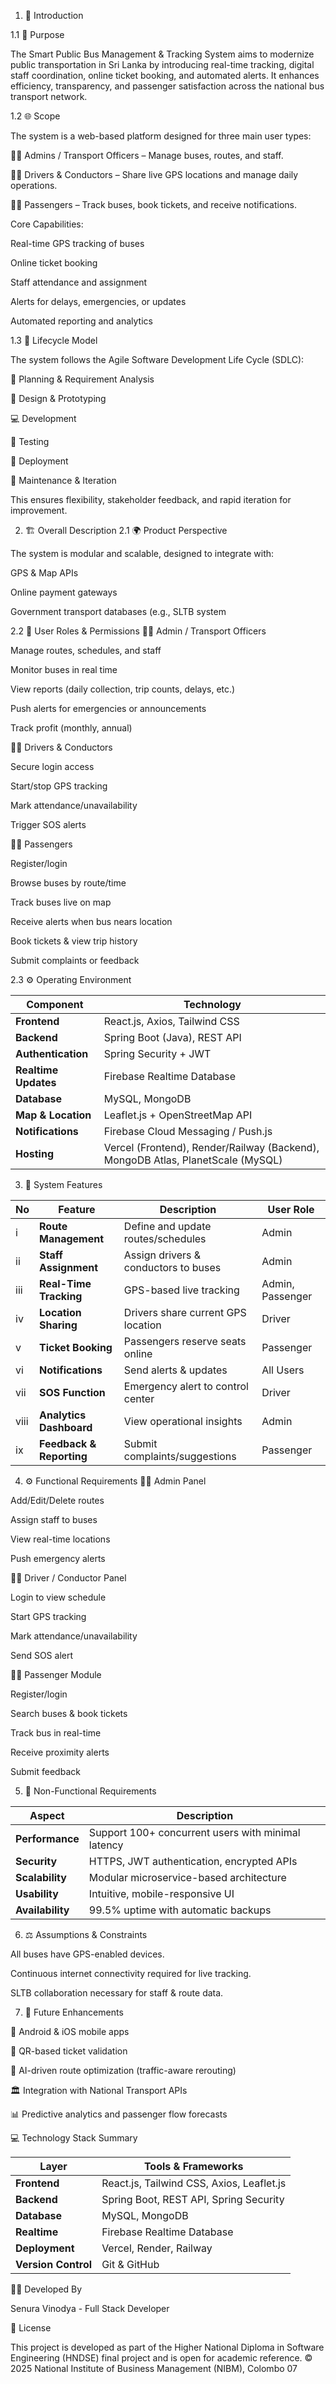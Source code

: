 1. 🧩 Introduction

1.1 🎯 Purpose

The Smart Public Bus Management & Tracking System aims to modernize public transportation in Sri Lanka by introducing real-time tracking, digital staff coordination, online ticket booking, and automated alerts.
It enhances efficiency, transparency, and passenger satisfaction across the national bus transport network.

1.2 🌐 Scope

The system is a web-based platform designed for three main user types:

🧑‍💼 Admins / Transport Officers – Manage buses, routes, and staff.

🧑‍✈️ Drivers & Conductors – Share live GPS locations and manage daily operations.

🧍‍♂️ Passengers – Track buses, book tickets, and receive notifications.

Core Capabilities:

Real-time GPS tracking of buses

Online ticket booking

Staff attendance and assignment

Alerts for delays, emergencies, or updates

Automated reporting and analytics

1.3 🔁 Lifecycle Model

The system follows the Agile Software Development Life Cycle (SDLC):

📝 Planning & Requirement Analysis

🧠 Design & Prototyping

💻 Development

🧪 Testing

🚀 Deployment

🔧 Maintenance & Iteration

This ensures flexibility, stakeholder feedback, and rapid iteration for improvement.

2. 🏗️ Overall Description
2.1 🌍 Product Perspective

The system is modular and scalable, designed to integrate with:

GPS & Map APIs

Online payment gateways

Government transport databases (e.g., SLTB system

2.2 👥 User Roles & Permissions
🧑‍💼 Admin / Transport Officers

Manage routes, schedules, and staff

Monitor buses in real time

View reports (daily collection, trip counts, delays, etc.)

Push alerts for emergencies or announcements

Track profit (monthly, annual)

🧑‍✈️ Drivers & Conductors

Secure login access

Start/stop GPS tracking

Mark attendance/unavailability

Trigger SOS alerts

🧍‍♂️ Passengers

Register/login

Browse buses by route/time

Track buses live on map

Receive alerts when bus nears location

Book tickets & view trip history

Submit complaints or feedback

2.3 ⚙️ Operating Environment

| Component            | Technology                                                                      |
| -------------------- | ------------------------------------------------------------------------------- |
| **Frontend**         | React.js, Axios, Tailwind CSS                                                   |
| **Backend**          | Spring Boot (Java), REST API                                                    |
| **Authentication**   | Spring Security + JWT                                                           |
| **Realtime Updates** | Firebase Realtime Database                                                      |
| **Database**         | MySQL, MongoDB                                                                  |
| **Map & Location**   | Leaflet.js + OpenStreetMap API                                                  |
| **Notifications**    | Firebase Cloud Messaging / Push.js                                              |
| **Hosting**          | Vercel (Frontend), Render/Railway (Backend), MongoDB Atlas, PlanetScale (MySQL) |


3. 🚦 System Features

| No   | Feature                  | Description                          | User Role        |
| ---- | ------------------------ | ------------------------------------ | ---------------- |
| i    | **Route Management**     | Define and update routes/schedules   | Admin            |
| ii   | **Staff Assignment**     | Assign drivers & conductors to buses | Admin            |
| iii  | **Real-Time Tracking**   | GPS-based live tracking              | Admin, Passenger |
| iv   | **Location Sharing**     | Drivers share current GPS location   | Driver           |
| v    | **Ticket Booking**       | Passengers reserve seats online      | Passenger        |
| vi   | **Notifications**        | Send alerts & updates                | All Users        |
| vii  | **SOS Function**         | Emergency alert to control center    | Driver           |
| viii | **Analytics Dashboard**  | View operational insights            | Admin            |
| ix   | **Feedback & Reporting** | Submit complaints/suggestions        | Passenger        |


4. ⚙️ Functional Requirements
🧑‍💼 Admin Panel

Add/Edit/Delete routes

Assign staff to buses

View real-time locations

Push emergency alerts

🧑‍✈️ Driver / Conductor Panel

Login to view schedule

Start GPS tracking

Mark attendance/unavailability

Send SOS alert

🧍‍♂️ Passenger Module

Register/login

Search buses & book tickets

Track bus in real-time

Receive proximity alerts

Submit feedback

5. 🧠 Non-Functional Requirements

| Aspect           | Description                                        |
| ---------------- | -------------------------------------------------- |
| **Performance**  | Support 100+ concurrent users with minimal latency |
| **Security**     | HTTPS, JWT authentication, encrypted APIs          |
| **Scalability**  | Modular microservice-based architecture            |
| **Usability**    | Intuitive, mobile-responsive UI                    |
| **Availability** | 99.5% uptime with automatic backups                |


6. ⚖️ Assumptions & Constraints

All buses have GPS-enabled devices.

Continuous internet connectivity required for live tracking.

SLTB collaboration necessary for staff & route data.



7. 🚀 Future Enhancements

📱 Android & iOS mobile apps

🧾 QR-based ticket validation

🤖 AI-driven route optimization (traffic-aware rerouting)

🏛 Integration with National Transport APIs

📊 Predictive analytics and passenger flow forecasts



💻 Technology Stack Summary

| Layer               | Tools & Frameworks                        |
| ------------------- | ----------------------------------------- |
| **Frontend**        | React.js, Tailwind CSS, Axios, Leaflet.js |
| **Backend**         | Spring Boot, REST API, Spring Security    |
| **Database**        | MySQL, MongoDB                            |
| **Realtime**        | Firebase Realtime Database                |
| **Deployment**      | Vercel, Render, Railway                   |
| **Version Control** | Git & GitHub                              |



👨‍💼 Developed By

Senura Vinodya - Full Stack Developer


🏁 License

This project is developed as part of the Higher National Diploma in Software Engineering (HNDSE) final project and is open for academic reference.
© 2025 National Institute of Business Management (NIBM), Colombo 07


